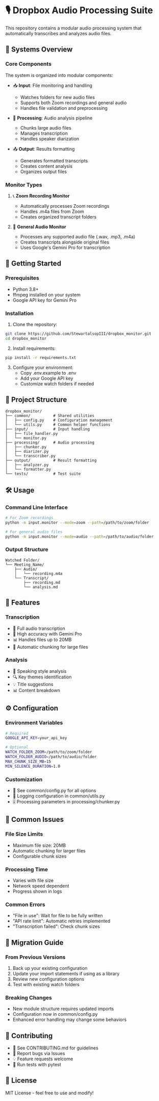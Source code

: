 # 🎙️ Dropbox Audio Processing Suite

This repository contains a modular audio processing system that automatically transcribes and analyzes audio files.

## 🔄 Systems Overview

### Core Components
The system is organized into modular components:

- 📥 **Input**: File monitoring and handling
  - Watches folders for new audio files
  - Supports both Zoom recordings and general audio
  - Handles file validation and preprocessing

- 🔄 **Processing**: Audio analysis pipeline
  - Chunks large audio files
  - Manages transcription
  - Handles speaker diarization

- 📤 **Output**: Results formatting
  - Generates formatted transcripts
  - Creates content analysis
  - Organizes output files

### Monitor Types

1. 📞 **Zoom Recording Monitor**
   - Automatically processes Zoom recordings
   - Handles .m4a files from Zoom
   - Creates organized transcript folders

2. 🎵 **General Audio Monitor**
   - Processes any supported audio file (.wav, .mp3, .m4a)
   - Creates transcripts alongside original files
   - Uses Google's Gemini Pro for transcription

## 🚀 Getting Started

### Prerequisites
- Python 3.8+
- ffmpeg installed on your system
- Google API key for Gemini Pro

### Installation
1. Clone the repository:
```bash
git clone https://github.com/StewartalsopIII/dropbox_monitor.git
cd dropbox_monitor
```

2. Install requirements:
```bash
pip install -r requirements.txt
```

3. Configure your environment:
   - Copy .env.example to .env
   - Add your Google API key
   - Customize watch folders if needed

## 📁 Project Structure

```
dropbox_monitor/
├── common/          # Shared utilities
│   ├── config.py    # Configuration management
│   └── utils.py     # Common helper functions
├── input/           # Input handling
│   ├── file_handler.py
│   └── monitor.py
├── processing/      # Audio processing
│   ├── chunker.py
│   ├── diarizer.py
│   └── transcriber.py
├── output/          # Result formatting
│   ├── analyzer.py
│   └── formatter.py
└── tests/           # Test suite
```

## 🛠️ Usage

### Command Line Interface
```bash
# For Zoom recordings
python -m input.monitor --mode=zoom --path=/path/to/zoom/folder

# For general audio files
python -m input.monitor --mode=audio --path=/path/to/audio/folder
```

### Output Structure

```
Watched Folder/
└── Meeting_Name/
    ├── Audio/
    │   └── recording.m4a
    └── Transcript/
        ├── recording.md
        └── analysis.md
```

## 🤖 Features

### Transcription
- 📝 Full audio transcription
- 🎯 High accuracy with Gemini Pro
- 📊 Handles files up to 20MB
- 🔄 Automatic chunking for large files

### Analysis
- 🎨 Speaking style analysis
- 🔍 Key themes identification
- 💡 Title suggestions
- 📊 Content breakdown

## ⚙️ Configuration

### Environment Variables
```bash
# Required
GOOGLE_API_KEY=your_api_key

# Optional
WATCH_FOLDER_ZOOM=/path/to/zoom/folder
WATCH_FOLDER_AUDIO=/path/to/audio/folder
MAX_CHUNK_SIZE_MB=15
MIN_SILENCE_DURATION=1.0
```

### Customization
- 🔧 See common/config.py for all options
- 📝 Logging configuration in common/utils.py
- 🎚️ Processing parameters in processing/chunker.py

## 🚨 Common Issues

### File Size Limits
- Maximum file size: 20MB
- Automatic chunking for larger files
- Configurable chunk sizes

### Processing Time
- Varies with file size
- Network speed dependent
- Progress shown in logs

### Common Errors
- "File in use": Wait for file to be fully written
- "API rate limit": Automatic retries implemented
- "Transcription failed": Check chunk sizes

## 🔄 Migration Guide

### From Previous Versions
1. Back up your existing configuration
2. Update your import statements if using as a library
3. Review new configuration options
4. Test with existing watch folders

### Breaking Changes
- New module structure requires updated imports
- Configuration now in common/config.py
- Enhanced error handling may change some behaviors

## 🤝 Contributing
- 📝 See CONTRIBUTING.md for guidelines
- 🐛 Report bugs via Issues
- 💡 Feature requests welcome
- 🧪 Run tests with pytest

## 📜 License
MIT License - feel free to use and modify!